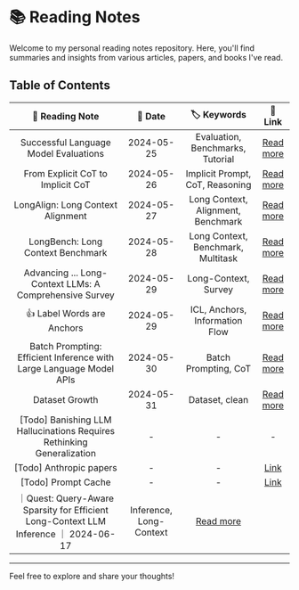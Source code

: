 # 📚 Reading Notes

Welcome to my personal reading notes repository. Here, you'll find summaries and insights from various articles, papers, and books I've read.

## Table of Contents

| 📖 Reading Note | 📅 Date | 🏷️ Keywords | 🔗 Link |
|:---------------:|:-------:|:-----------:|:-------:|
| Successful Language Model Evaluations | 2024-05-25 | Evaluation, Benchmarks, Tutorial | [Read more](./Evaluation/successful_language_model_eval.md) |
| From Explicit CoT to Implicit CoT | 2024-05-26 |  Implicit Prompt, CoT, Reasoning | [Read more](./CoT/Explicit_CoT.md) |
| LongAlign: Long Context Alignment | 2024-05-27 | Long Context, Alignment, Benchmark | [Read more](./Long-Context/LongAlign.md) |
| LongBench: Long Context Benchmark | 2024-05-28 | Long Context, Benchmark, Multitask | [Read more](./Long-Context/LongBench.md) |
|Advancing ... Long-Context LLMs: A Comprehensive Survey | 2024-05-29 | Long-Context, Survey | [Read more](./Long-Context/Advancing_Transformer_Architecture_in_Long-Context_Large_Language_Models_A_Comprehensive_Survey.md) |
|👍 Label Words are Anchors | 2024-05-29 | ICL, Anchors, Information Flow | [Read more](./ICL/Label_Words_are_Anchos.md) |
| Batch Prompting: Efficient Inference with Large Language Model APIs | 2024-05-30 | Batch Prompting, CoT | [Read more](./CoT/Batch_prompt.md) |
| Dataset Growth | 2024-05-31 | Dataset, clean | [Read more](./Dataset/Dataset_Growth.md) |  
| [Todo] Banishing LLM Hallucinations Requires Rethinking Generalization  | - | - | - |
| [Todo] Anthropic papers | - | - | [Link](https://www.anthropic.com/research) |
| [Todo] Prompt Cache | - | - | [Link](https://arxiv.org/pdf/2311.04934)  |
｜Quest: Query-Aware Sparsity for Efficient Long-Context LLM Inference ｜ 2024-06-17 | Inference, Long-Context | [Read more](./Long-Context/Quest.md) |
---

Feel free to explore and share your thoughts!